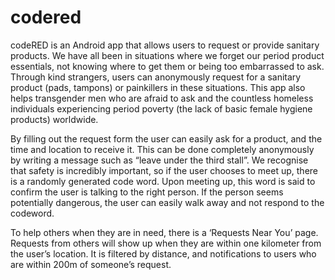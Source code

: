 # codered

codeRED is an Android app that allows users to request or provide sanitary products. We have all been in situations where we forget our period product essentials, not knowing where to get them or being too embarrassed to ask. Through kind strangers, users can anonymously request for a sanitary product (pads, tampons) or painkillers in these situations. This app also helps transgender men who are afraid to ask and the countless homeless individuals experiencing period poverty (the lack of basic female hygiene products) worldwide.

By filling out the request form the user can easily ask for a product, and the time and location to receive it. This can be done completely anonymously by writing a message such as “leave under the third stall”. We recognise that safety is incredibly important, so if the user chooses to meet up, there is a randomly generated code word. Upon meeting up, this word is said to confirm the user is talking to the right person. If the person seems potentially dangerous, the user can easily walk away and not respond to the codeword.

To help others when they are in need, there is a ‘Requests Near You’ page. Requests from others will show up when they are within one kilometer from the user’s location. It is filtered by distance, and notifications to users who are within 200m of someone’s request.
